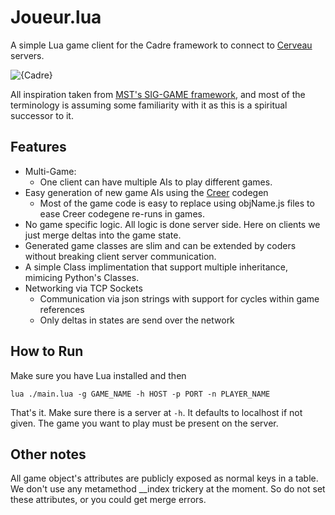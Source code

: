 # Joueur.lua
A simple Lua game client for the Cadre framework to connect to [Cerveau](https://github.com/JacobFischer/Cerveau) servers.

![{Cadre}](http://i.imgur.com/17wwI3f.png)

All inspiration taken from [MST's SIG-GAME framework](https://github.com/siggame), and most of the terminology is assuming some familiarity with it as this is a spiritual successor to it.

## Features

* Multi-Game:
  * One client can have multiple AIs to play different games.
* Easy generation of new game AIs using the [Creer](https://github.com/JacobFischer/Creer) codegen
  * Most of the game code is easy to replace using objName.js files to ease Creer codegene re-runs in games.
* No game specific logic. All logic is done server side. Here on clients we just merge deltas into the game state.
* Generated game classes are slim and can be extended by coders without breaking client server communication.
* A simple Class implimentation that support multiple inheritance, mimicing Python's Classes.
* Networking via TCP Sockets
  * Communication via json strings with support for cycles within game references
  * Only deltas in states are send over the network

## How to Run

Make sure you have Lua installed and then

```
lua ./main.lua -g GAME_NAME -h HOST -p PORT -n PLAYER_NAME
```

That's it. Make sure there is a server at `-h`. It defaults to localhost if not given. The game you want to play must be present on the server. 


## Other notes

All game object's attributes are publicly exposed as normal keys in a table. We don't use any metamethod __index trickery at the moment. So do not set these attributes, or you could get merge errors.

